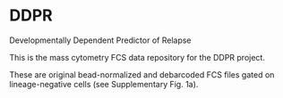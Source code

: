 # DDPR
Developmentally Dependent Predictor of Relapse

This is the mass cytometry FCS data repository for the DDPR project.

These are original bead-normalized and debarcoded FCS files gated on lineage-negative cells (see Supplementary Fig. 1a).
